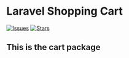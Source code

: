 # Laravel Shopping Cart
[![Issues](https://img.shields.io/github/issues/danujafernando/cart?style=flat-square)](https://github.com/danujafernando/cart/issues)
[![Stars](https://img.shields.io/github/stars/danujafernando/cart?style=flat-square)](https://github.com/danujafernando/cart/stargazers)

## This is the cart package
